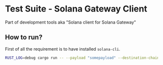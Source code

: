 # Test Suite - Solana Gateway Client
Part of development tools aka "Solana client for Solana Gateway"

## How to run?
First of all the requirement is to have installed `solana-cli`.

```bash
RUST_LOG=debug cargo run -- --payload "somepayload" --destination-chain "somechain" --destination-contract-address "0x999991888887653456765445676544567654567765" --solana-payer-path "~/.config/solana/id.json"
```